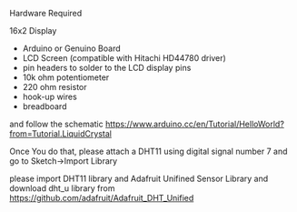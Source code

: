 Hardware Required

16x2 Display

* Arduino or Genuino Board
* LCD Screen (compatible with Hitachi HD44780 driver)
* pin headers to solder to the LCD display pins
* 10k ohm potentiometer
* 220 ohm resistor
* hook-up wires
* breadboard

and follow the schematic https://www.arduino.cc/en/Tutorial/HelloWorld?from=Tutorial.LiquidCrystal

Once You do that, please attach a DHT11 using digital signal number 7 and go to Sketch->Import Library

please import DHT11 library and Adafruit Unifined Sensor Library and download dht_u library from https://github.com/adafruit/Adafruit_DHT_Unified

